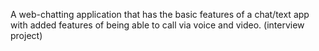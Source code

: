 A web-chatting application that has the basic features of a chat/text app with added features of being able to call via voice and video. (interview project)
